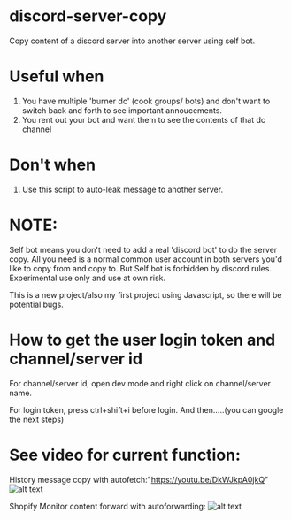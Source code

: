 # discord-server-copy
Copy content of a discord server into another server using self bot.
# Useful when
1. You have multiple 'burner dc' (cook groups/ bots) and don't want to switch back and forth to see important annoucements.
2. You rent out your bot and want them to see the contents of that dc channel

# Don't when
1. Use this script to auto-leak message to another server.



# NOTE:
Self bot means you don't need to add a real 'discord bot' to do the server copy. All you need is a normal common user account in both servers you'd like to copy from and copy to. But Self bot is forbidden by discord rules. Experimental use only and use at own risk.

This is a new project/also my first project using Javascript, so there will be potential bugs.

# How to get the user login token and channel/server id

For channel/server id, open dev mode and right click on channel/server name.

For login token, press ctrl+shift+i before login. And then.....(you can google the next steps)


# See video for current function:
History message copy with autofetch:"https://youtu.be/DkWJkpA0jkQ"
![alt text](https://media.giphy.com/media/YVr4kzTzh1qUkWPTfb/giphy.gif)



Shopify Monitor content forward with autoforwarding:
![alt text](https://media.giphy.com/media/7zViz5KdHavgebsjmU/giphy.gif)






